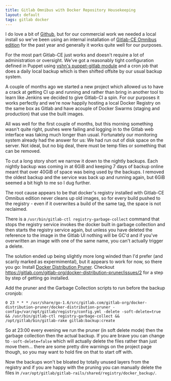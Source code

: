 ```yaml
---
title: Gitlab Omnibus with Docker Repository Housekeeping
layout: default
tags: gitlab docker
---
```

I do love a bit of [Github](https://github.com), but for our commercial work we needed a local install so we've been using an internal installation of [Gitlab-CE Omnibus edition](https://about.gitlab.com/installation/) for the past year and generally it works quite well for our purposes. 

For the most part Gitlab-CE just works and doesn't require a lot of administration or oversight. We've got a reasonably tight configuration defined in Puppet using [vshn's puppet-gitlab module](https://github.com/vshn/puppet-gitlab) and a cron job that does a daily local backup which is then shifted offsite by our usual backup system. 

A couple of months ago we started a new project which allowed us to have a crack at getting CI up and running and rather than bring in another tool to learn like Jenkins we decided to give Gitlab-CI a spin. For our purposes it works perfectly and we're now happily hosting a local Docker Registry on the same box as Gitlab and have acouple of Docker Swarms (staging and production) that use the built images. 

All was well for the first couple of months, but this morning something wasn't quite right, pushes were failing and logging in to the Gitlab web interface was taking much longer than usual. Fortunately our monitoring system already had the answer for us: We had run out of disk space on the server. Not ideal, but no big deal, there must be temp files or something that can be removed. 

To cut a long story short we narrow it down to the nightly backups. Each nightly backup was coming in at 6GiB and keeping 7 days of backup online meant that over 40GiB of space was being used by the backups. I removed the oldest backup and the service was back up and running again, but 6GiB seemed a bit high to me so I dug further. 

The root cause appears to be that docker's registry installed with Gitlab-CE Omnibus edition never cleans up old images, so for every build pushed to the registry - even if it overwrites a build of the same tag, the space is not reclaimed. 

There is a `/usr/bin/gitlab-ctl registry-garbage-collect` command that stops the registry service invokes the docker built in garbage collection and then starts the registry service again, but unless you have deleted the reference to the image in the Gitlab UI nothing will be GC'd and if you've overwritten an image with one of the same name, you can't actually trigger a delete.

The solution ended up being slightly more long winded than I'd prefer (and scarily marked as expermimental), but it appears to work for now, so there you go: 
Install [Docker Distribution Pruner](https://gitlab.com/gitlab-org/docker-distribution-pruner). Checkout https://gitlab.com/gitlab-org/docker-distribution-pruner/issues/2 for a step by step of getting go installed. 

Add the pruner and the Garbage Collection scripts to run before the backup cronjob: 
```
0 23 * * * /usr/share/go-1.6/src/gitlab.com/gitlab-org/docker-distribution-pruner/docker-distribution-pruner -config=/var/opt/gitlab/registry/config.yml -delete -soft-delete=true && /usr/bin/gitlab-ctl registry-garbage-collect && /opt/gitlab/bin/gitlab-rake gitlab:backup:create
```
So at 23:00 every evening we run the pruner (in soft delete mode) then the garbage collection then the actual backup. If you are brave you can change to `-soft-delete=false` which will actually delete the files rather than just move them... there are some pretty dire warnings on the project page though, so you may want to hold fire on that to start off with. 

Now the backups won't be bloated by totally unused layers from the registry and if you are happy with the pruning you can manually delete the files in `/var/opt/gitlab/gitlab-rails/shared/registry/docker_backup/`. 
